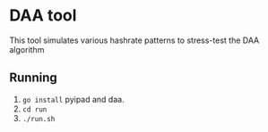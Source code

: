 # DAA tool

This tool simulates various hashrate patterns to stress-test the DAA algorithm 

## Running

1. `go install` pyipad and daa.
2. `cd run`
3. `./run.sh`


